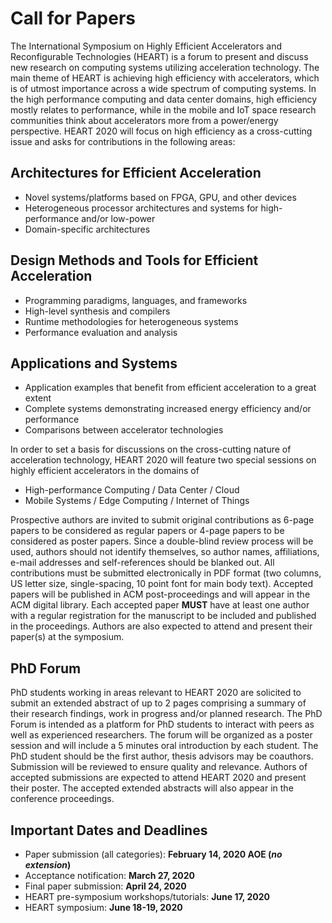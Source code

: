 # Call for Papers

The International Symposium on Highly Efficient Accelerators and Reconfigurable Technologies (HEART) is a forum to present and discuss new research on computing systems utilizing acceleration technology. The main theme of HEART is achieving high efficiency with accelerators, which is of utmost importance across a wide spectrum of computing systems. In the high performance computing and data center domains, high efficiency mostly relates to performance, while in the mobile and IoT space research communities think about accelerators more from a power/energy perspective. HEART 2020 will focus on high efficiency as a cross-cutting issue and asks for contributions in the following areas:

## Architectures for Efficient Acceleration

* Novel systems/platforms based on FPGA, GPU, and other devices 
* Heterogeneous processor architectures and systems for high-performance and/or low-power 
* Domain-specific architectures

## Design Methods and Tools for Efficient Acceleration

* Programming paradigms, languages, and frameworks 
* High-level synthesis and compilers 
* Runtime methodologies for heterogeneous systems 
* Performance evaluation and analysis 

## Applications and Systems

* Application examples that benefit from efficient acceleration to a great extent 
* Complete systems demonstrating increased energy efficiency and/or performance
* Comparisons between accelerator technologies

In order to set a basis for discussions on the cross-cutting nature of acceleration technology, HEART 2020 will feature two special sessions on highly efficient accelerators in the domains of

* High-performance Computing / Data Center / Cloud
* Mobile Systems / Edge Computing / Internet of Things 

Prospective authors are invited to submit original contributions as 6-page papers to be considered as regular papers or 4-page papers to be considered as poster papers. Since a double-blind review process will be used, authors should not identify themselves, so author names, affiliations, e-mail addresses and self-references should be blanked out. All contributions must be submitted electronically in PDF format (two columns, US letter size, single-spacing, 10 point font for main body text). Accepted papers will be published in ACM post-proceedings and will appear in the ACM digital library. Each accepted paper **MUST** have at least one author with a regular registration for the manuscript to be included and published in the proceedings. Authors are also expected to attend and present their paper(s) at the symposium.

## PhD Forum

PhD students working in areas relevant to HEART 2020 are solicited to submit an extended abstract of up to 2 pages comprising a summary of their research findings, work in progress and/or planned research. The PhD Forum is intended as a platform for PhD students to interact with peers as well as experienced researchers. The forum will be organized as a poster session and will include a 5 minutes oral introduction by each student. The PhD student should be the first author, thesis advisors may be coauthors. Submission will be reviewed to ensure quality and relevance.  Authors of accepted submissions are expected to attend HEART 2020 and present their poster. The accepted extended abstracts will also appear in the conference proceedings.

## Important Dates and Deadlines

* Paper submission (all categories): **February 14, 2020 AOE (_no extension_)**
* Acceptance notification: **March 27, 2020**
* Final paper submission: **April 24, 2020**
* HEART pre-symposium workshops/tutorials: **June 17, 2020**
* HEART symposium: **June 18-19, 2020**

